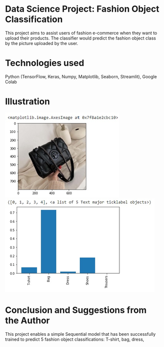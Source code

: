 # Data Science Project: Fashion Object Classification
This project aims to assist users of fashion e-commerce when they want to upload their products. The classifier would predict the fashion object class by the picture uploaded by the user. 

# Technologies used
Python (TensorFlow, Keras, Numpy, Matplotlib, Seaborn, Streamlit), Google Colab

# Illustration
![alt text](https://github.com/cindysuyitno/Fashion-Object-Classification/blob/main/screenshoot1.jpg)
![alt text](https://github.com/cindysuyitno/Fashion-Object-Classification/blob/main/screenshoot2.jpg)

# Conclusion and Suggestions from the Author
This project enables a simple Sequential model that has been successfully trained to predict 5 fashion object classifications: T-shirt, bag, dress,
